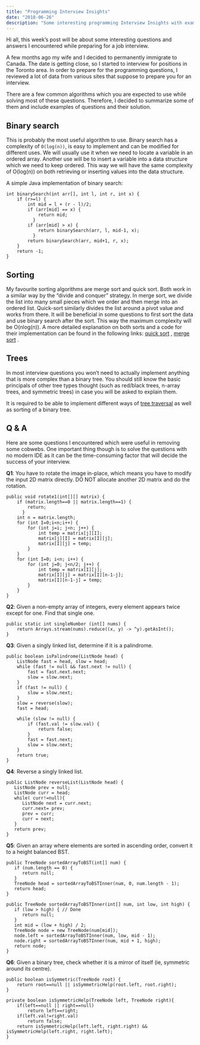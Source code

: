 ```yaml
---
title: "Programming Interview Insights"
date: "2018-06-26"
description: "Some interesting programming Interview Insights with example questions and answers"
---
```


Hi all, this week’s post will be about some interesting questions and answers I encountered while preparing for a job interview.

A few months ago my wife and I decided to permanently immigrate to Canada. The date is getting close, so I started to interview for positions in the Toronto area. In order to prepare for the programming questions, I reviewed a lot of data from various sites that suppose to prepare you for an interview.

There are a few common algorithms which you are expected to use while solving most of these questions. Therefore, I decided to summarize some of them and include examples of questions and their solution.

## Binary search
This is probably the most useful algorithm to use. Binary search has a complexity of  `O(log(n))`, is easy to implement and can be modified for different uses.  We will usually use it when we need to locate a variable in an ordered array. Another use will be to insert a variable into a data structure which we need to keep ordered. This way we will have the same complexity of O(log(n)) on both retrieving or inserting values into the data structure.

A simple Java implementation of binary search:
```
int binarySearch(int arr[], int l, int r, int x) {
    if (r>=l) {
        int mid = l + (r - l)/2;
        if (arr[mid] == x) {
            return mid;
		  }
        if (arr[mid] > x) {
            return binarySearch(arr, l, mid-1, x);
		  }
        return binarySearch(arr, mid+1, r, x);
    }
    return -1;
}
```


## Sorting
My favourite sorting algorithms are merge sort and quick sort. Both work in a similar way by the “divide and conquer” strategy. In merge sort, we divide the list into many small pieces which we order and then merge into an ordered list. Quick-sort similarly divides the list around a pivot value and works from there. It will be beneficial in some questions to first sort the data and use binary search after the sort. This way the maximum complexity will be O(nlog(n)). A more detailed explanation on both sorts and a code for their implementation can be found in the following links:  [quick sort](https://www.geeksforgeeks.org/quick-sort/)  ,  [merge sort](https://www.geeksforgeeks.org/merge-sort/) .

## Trees
In most interview questions you won’t need to actually implement anything that is more complex than a binary tree. You should still know the basic principals of other tree types thought (such as red/black trees, n-array trees, and symmetric trees) in case you will be asked to explain them.

It is required to be able to implement different ways of  [tree traversal](https://www.tutorialspoint.com/data_structures_algorithms/tree_traversal.htm)  as well as sorting of a binary tree.

## Q & A
Here are some questions I encountered which were useful in removing some cobwebs.
One important thing though is to solve the questions with no modern IDE as it can be the time-consuming factor that will decide the success of your interview.

**Q1**: You have to rotate the image in-place, which means you have to modify the input 2D matrix directly. DO NOT allocate another 2D matrix and do the rotation.

```
public void rotate1(int[][] matrix) {
    if (matrix.length==0 || matrix.length==1) {
        return;
	  }
    int n = matrix.length;
    for (int I=0;i<n;i++) {
        for (int j=i; j<n; j++) {
            int temp = matrix[j][I];
            matrix[j][I] = matrix[I][j];
            matrix[I][j] = temp;
        }
    }
    for (int I=0; i<n; i++) {
        for (int j=0; j<n/2; j++) {
            int temp = matrix[I][j];
            matrix[I][j] = matrix[I][n-1-j];
            matrix[I][n-1-j] = temp;
        }
    }
}
```

**Q2**: Given a non-empty array of integers, every element appears twice except for one. Find that single one.

```
public static int singleNumber (int[] nums) {
    return Arrays.stream(nums).reduce((x, y) -> ^y).getAsInt();
}
```

**Q3**: Given a singly linked list, determine if it is a palindrome.

```
public boolean isPalindrome(ListNode head) {
    ListNode fast = head, slow = head;
    while (fast != null && fast.next != null) {
        fast = fast.next.next;
        slow = slow.next;
    }
    if (fast != null) { 
        slow = slow.next;
    }
    slow = reverse(slow);
    fast = head;

    while (slow != null) {
        if (fast.val != slow.val) {
            return false;
        }
        fast = fast.next;
        slow = slow.next;
    }
    return true;
}
```


**Q4**: Reverse a singly linked list.

```
public ListNode reverseList(ListNode head) {
   ListNode prev = null;
   ListNode curr = head;
   while( curr!=null){
      ListNode next = curr.next;
      curr.next= prev;
      prev = curr;
      curr = next;
   }
   return prev;
}
```

**Q5**: Given an array where elements are sorted in ascending order, convert it to a height balanced BST.

```
public TreeNode sortedArrayToBST(int[] num) {
   if (num.length == 0) {
      return null;
   }
   TreeNode head = sortedArrayToBSTInner(num, 0, num.length - 1);
   return head;
}

public TreeNode sortedArrayToBSTInner(int[] num, int low, int high) {
   if (low > high) { // Done
      return null;
   }
   int mid = (low + high) / 2;
   TreeNode node = new TreeNode(num[mid]);
   node.left = sortedArrayToBSTInner(num, low, mid - 1);
   node.right = sortedArrayToBSTInner(num, mid + 1, high);
   return node;
}
```

**Q6**: Given a binary tree, check whether it is a mirror of itself (ie, symmetric around its centre).

```
public boolean isSymmetric(TreeNode root) {
    return root==null || isSymmetricHelp(root.left, root.right);
}

private boolean isSymmetricHelp(TreeNode left, TreeNode right){
    if(left==null || right==null)
        return left==right;
    if(left.val!=right.val)
        return false;
    return isSymmetricHelp(left.left, right.right) && isSymmetricHelp(left.right, right.left);
}
```
